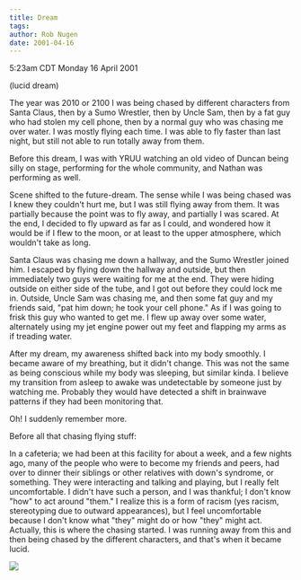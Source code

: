```yaml
---
title: Dream
tags: 
author: Rob Nugen
date: 2001-04-16
---
```


<title>Lucid Dream</title>
<p class=date>5:23am CDT Monday 16 April 2001</p>
<p class=note>(lucid dream)</p>

<p class=lucid>The year was 2010 or 2100 I was being chased by
different characters from Santa Claus, then by a Sumo Wrestler, then
by Uncle Sam, then by a fat guy who had stolen my cell phone, then by
a normal guy who was chasing me over water.  I was mostly flying each
time.  I was able to fly faster than last night, but still not able to
run totally away from them.</p>

<p class=dream>Before this dream, I was with YRUU watching an old
video of Duncan being silly on stage, performing for the whole
community, and Nathan was performing as well.</p>

<p class=lucid>Scene shifted to the future-dream.  The sense while I
was being chased was I knew they couldn't hurt me, but I was still
flying away from them.  It was partially because the point was to fly
away, and partially I was scared.  At the end, I decided to fly upward
as far as I could, and wondered how it would be if I flew to the moon,
or at least to the upper atmosphere, which wouldn't take as long.</p>


<p class=lucid>Santa Claus was chasing me down a hallway, and the Sumo
Wrestler joined him.  I escaped by flying down the hallway and
outside, but then immediately two guys were waiting for me at the end.
They were hiding outside on either side of the tube, and I got out
before they could lock me in.  Outside, Uncle Sam was chasing me, and
then some fat guy and my friends said, "pat him down; he took your
cell phone."  As if I was going to frisk this guy who wanted to get
me.  I flew up away over some water, alternately using my jet engine
power out my feet and flapping my arms as if treading water.</p>

<p>After my dream, my awareness shifted back into my body smoothly.  I
became aware of my breathing, but it didn't change.  This was not the
same as being conscious while my body was sleeping, but similar
kinda.  I believe my transition from asleep to awake was undetectable
by someone just by watching me.  Probably they would have detected a
shift in brainwave patterns if they had been monitoring that.</p>

<p>Oh! I suddenly remember more.</p>

<p>Before all that chasing flying stuff:</p>

<p class=dream>In a cafeteria; we had been at this facility for about
a week, and a few nights ago, many of the people who were to become my
friends and peers, had over to dinner their siblings or other
relatives with down's syndrome, or something.  They were interacting
and talking and playing, but I really felt uncomfortable.  I didn't
have such a person, and I was thankful; I don't know "how" to act
around "them."  I realize this is a form of racism (yes racism,
stereotyping due to outward appearances), but I feel uncomfortable
because I don't know what "they" might do or how "they" might act.
Actually, this is where the chasing started.  I was running away from
this and then being chased by the different characters, and that's
when it became lucid.</p>

<p><img src='/images/rob/wL-ROB.gif'/></p>


